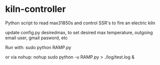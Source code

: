 # kiln-controller
Python script to read max31850s and control SSR's to fire an electric kiln

update config.py desiredmax, to set desired max temperature,  outgoing email user, gmail pasword, etc

Run with:
sudo python RAMP.py

or via nohup:
nohup sudo python -u RAMP.py > ./log/test.log &

